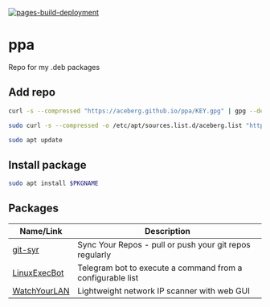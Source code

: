 [![pages-build-deployment](https://github.com/aceberg/ppa/actions/workflows/pages/pages-build-deployment/badge.svg)](https://github.com/aceberg/ppa/actions/workflows/pages/pages-build-deployment)

# ppa
Repo for my .deb packages


## Add repo
```sh
curl -s --compressed "https://aceberg.github.io/ppa/KEY.gpg" | gpg --dearmor | sudo tee /etc/apt/trusted.gpg.d/aceberg.gpg
```
```sh
sudo curl -s --compressed -o /etc/apt/sources.list.d/aceberg.list "https://aceberg.github.io/ppa/aceberg.list"
```
```sh
sudo apt update
```

## Install package

```sh
sudo apt install $PKGNAME
```

## Packages
| Name/Link | Description |
| ---- | ---- |
| [git-syr](https://github.com/aceberg/git-syr) | Sync Your Repos - pull or push your git repos regularly |
| [LinuxExecBot](https://github.com/aceberg/LinuxExecBot) | Telegram bot to execute a command from a configurable list |
| [WatchYourLAN](https://github.com/aceberg/WatchYourLAN) | Lightweight network IP scanner with web GUI |